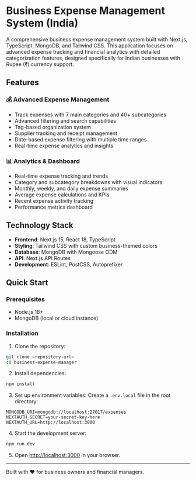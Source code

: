 # Business Expense Management System (India)

A comprehensive business expense management system built with Next.js, TypeScript, MongoDB, and Tailwind CSS. This application focuses on advanced expense tracking and financial analytics with detailed categorization features, designed specifically for Indian businesses with Rupee (₹) currency support.

## Features

### 💰 Advanced Expense Management
- Track expenses with 7 main categories and 40+ subcategories
- Advanced filtering and search capabilities  
- Tag-based organization system
- Supplier tracking and receipt management
- Date-based expense filtering with multiple time ranges
- Real-time expense analytics and insights

### 📊 Analytics & Dashboard
- Real-time expense tracking and trends
- Category and subcategory breakdowns with visual indicators
- Monthly, weekly, and daily expense summaries
- Average expense calculations and KPIs
- Recent expense activity tracking
- Performance metrics dashboard

## Technology Stack

- **Frontend**: Next.js 15, React 18, TypeScript
- **Styling**: Tailwind CSS with custom business-themed colors
- **Database**: MongoDB with Mongoose ODM
- **API**: Next.js API Routes
- **Development**: ESLint, PostCSS, Autoprefixer

## Quick Start

### Prerequisites
- Node.js 18+ 
- MongoDB (local or cloud instance)

### Installation

1. Clone the repository:
```bash
git clone <repository-url>
cd business-expense-manager
```

2. Install dependencies:
```bash
npm install
```

3. Set up environment variables:
Create a `.env.local` file in the root directory:
```
MONGODB_URI=mongodb://localhost:27017/expenses
NEXTAUTH_SECRET=your-secret-key-here
NEXTAUTH_URL=http://localhost:3000
```

4. Start the development server:
```bash
npm run dev
```

5. Open [http://localhost:3000](http://localhost:3000) in your browser.

---

Built with ❤️ for business owners and financial managers.